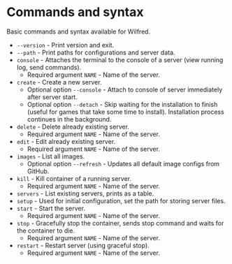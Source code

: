 
# Commands and syntax

Basic commands and syntax available for Wilfred.

- `--version` - Print version and exit.
- `--path` - Print paths for configurations and server data.
- `console` - Attaches the terminal to the console of a server (view running log, send commands).
  - Required argument `NAME` - Name of the server.
- `create` - Create a new server.
  - Optional option `--console` - Attach to console of server immediately after server start.
  - Optional option `--detach` - Skip waiting for the installation to finish (useful for games that take some time to install). Installation process continues in the background.
- `delete` - Delete already existing server.
  - Required argument `NAME` - Name of the server.
- `edit` - Edit already existing server.
  - Required argument `NAME` - Name of the server.
- `images` - List all images.
  - Optional option `--refresh` - Updates all default image configs from GitHub.
- `kill` - Kill container of a running server.
  - Required argument `NAME` - Name of the server.
- `servers` - List existing servers, prints as a table.
- `setup` - Used for initial configuration, set the path for storing server files.
- `start` - Start the server.
  - Required argument `NAME` - Name of the server.
- `stop` - Gracefully stop the container, sends stop command and waits for the container to die.
  - Required argument `NAME` - Name of the server.
- `restart` - Restart server (using graceful stop).
  - Required argument `NAME` - Name of the server.
